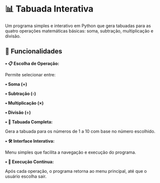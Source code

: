 <h1>📊 Tabuada Interativa</h1>

<p>Um programa simples e interativo em Python que gera tabuadas para as quatro operações matemáticas básicas: soma, subtração, multiplicação e divisão.</p>

<h2>🚀 Funcionalidades</h2>

<p><b>• 📋 Escolha de Operação:</b></p>
<p>Permite selecionar entre:</p>
<p><b>• Soma (+)</b></p>
<p><b>• Subtração (-)</b></p>
<p><b>• Multiplicação (×)</b></p>
<p><b>• Divisão (÷)</b></p>

<p><b>• 🔢 Tabuada Completa:</b></p>
<p>Gera a tabuada para os números de 1 a 10 com base no número escolhido.</p>

<p><b>• 🛠️ Interface Interativa:</b></p>
<p>Menu simples que facilita a navegação e execução do programa.</p>

<p><b>• 🔁 Execução Contínua:</b></p>
<p>Após cada operação, o programa retorna ao menu principal, até que o usuário escolha sair.</p>
